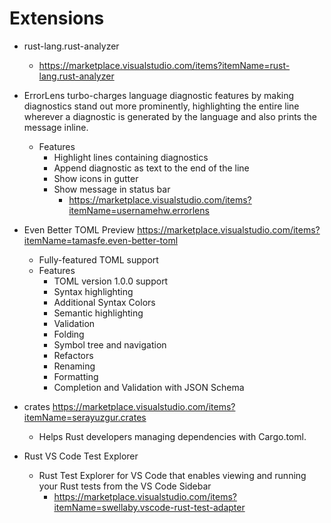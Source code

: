 # Extensions

- rust-lang.rust-analyzer
  - https://marketplace.visualstudio.com/items?itemName=rust-lang.rust-analyzer

- ErrorLens turbo-charges language diagnostic features by making diagnostics stand out more prominently, highlighting the entire line wherever a diagnostic is generated by the language and also prints the message inline.
  - Features
    - Highlight lines containing diagnostics
    - Append diagnostic as text to the end of the line
    - Show icons in gutter
    - Show message in status bar
      - https://marketplace.visualstudio.com/items?itemName=usernamehw.errorlens

- Even Better TOML Preview https://marketplace.visualstudio.com/items?itemName=tamasfe.even-better-toml
  - Fully-featured TOML support
  - Features
    - TOML version 1.0.0 support
    - Syntax highlighting
    - Additional Syntax Colors
    - Semantic highlighting
    - Validation
    - Folding
    - Symbol tree and navigation
    - Refactors
    - Renaming
    - Formatting
    - Completion and Validation with JSON Schema

- crates https://marketplace.visualstudio.com/items?itemName=serayuzgur.crates
  - Helps Rust developers managing dependencies with Cargo.toml.

- Rust VS Code Test Explorer
  - Rust Test Explorer for VS Code that enables viewing and running your Rust tests from the VS Code Sidebar
    - https://marketplace.visualstudio.com/items?itemName=swellaby.vscode-rust-test-adapter
